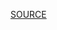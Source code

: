 [SOURCE](https://drive.google.com/drive/folders/1szNFTWR41Y0mKuP1BdBIYS8BqRTzyNhg?fbclid=IwAR1ybL385MQRJlY7hbvnYvAd7tRBK4U2JyYXhphwTZJRrPv4uaQOJAaAZU8)
